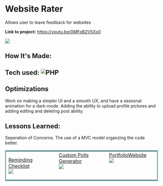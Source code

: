 # Website Rater

Allows user to leave feedback for websites

**Link to project:** https://youtu.be/0MFpB2V5Xx0


<img src="https://media.giphy.com/media/pAnwJJgDui6Fs69qRy/giphy.gif" />


## How It's Made:

## Tech used: ![PHP](https://img.shields.io/badge/php-%23777BB4.svg?style=for-the-badge&logo=php&logoColor=white)
## Optimizations
Work on making a simpler UI and a smooth UX, and have a seasonal animation for a dark-mode. Adding the ability to upload profile pictures and adding editing and deleting post ability.

## Lessons Learned:

Seperation of Concerns. The use of a MVC model organzing the code better.

<table bordercolor="#66b2b2">
  <tr>
    <td width="33.3%" valign="top">
    
<a target="_blank" href="https://github.com/JustyMoy/CheckList">Reminding Checklist</a>
        <br />
      <a target="_blank" href="https://github.com/JustyMoy/CheckList">
   <img src ="https://media.giphy.com/media/Vc6Pg0TjiUt1KC5tmY/giphy.gif" />
        </a>
    </td>
    <td width="33.3%" valign="top">
<a target="_blank" href="https://github.com/JustyMoy/Polls_python">Custom Polls Generator</a>
        <br />
      <a target="_blank" href="https://github.com/JustyMoy/Polls_python">
<img src="https://media.giphy.com/media/4teasaWqojvThCycpC/giphy.gif" />
        </a>
    </td>
    <td width="33.3%" valign="top">
<a target="_blank" href="https://github.com/JustyMoy/anabolicRecipeBlog">PortfolioWebsite</a>
        <br />
      <a target="_blank" href="https://github.com/JustyMoy/PortfolioWebsite">
   <img src="https://media.giphy.com/media/uCoD3fryp5dnLEn9hT/giphy.gif" />
        </a>
    </td>
  </tr>
</table>




